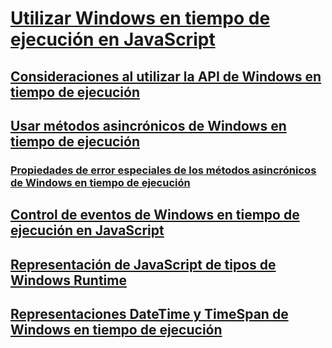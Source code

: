 # [Utilizar Windows en tiempo de ejecución en JavaScript](using-the-windows-runtime-in-javascript.md)
## [Consideraciones al utilizar la API de Windows en tiempo de ejecución](considerations-when-using-the-windows-runtime-api.md)
## [Usar métodos asincrónicos de Windows en tiempo de ejecución](using-windows-runtime-asynchronous-methods.md)
### [Propiedades de error especiales de los métodos asincrónicos de Windows en tiempo de ejecución](special-error-properties-from-asynchronous-windows-runtime-methods.md)
## [Control de eventos de Windows en tiempo de ejecución en JavaScript](handling-windows-runtime-events-in-javascript.md)
## [Representación de JavaScript de tipos de Windows Runtime](javascript-representation-of-windows-runtime-types.md)
## [Representaciones DateTime y TimeSpan de Windows en tiempo de ejecución](windows-runtime-datetime-and-timespan-representations.md)
